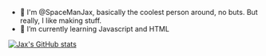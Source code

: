 - 👋 I'm @SpaceManJax, basically the coolest person around, no buts. But really, I like making stuff.
- 🌱 I’m currently learning Javascript and HTML

[![Jax's GitHub stats](https://github-readme-stats.vercel.app/api?username=spacemanjax&show_icons=true&theme=gruvbox)](https://github.com/anuraghazra/github-readme-stats)

<!---
SpaceManJax/SpaceManJax is a ✨ special ✨ repository because its `README.md` (this file) appears on your GitHub profile.
You can click the Preview link to take a look at your changes.
--->
